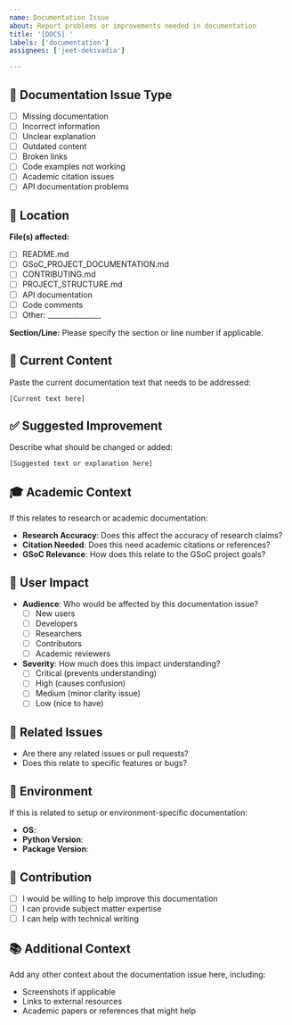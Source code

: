 ```yaml
---
name: Documentation Issue
about: Report problems or improvements needed in documentation
title: '[DOCS] '
labels: ['documentation']
assignees: ['jeet-dekivadia']

---
```


## 📖 Documentation Issue Type
- [ ] Missing documentation
- [ ] Incorrect information
- [ ] Unclear explanation
- [ ] Outdated content
- [ ] Broken links
- [ ] Code examples not working
- [ ] Academic citation issues
- [ ] API documentation problems

## 📍 Location
**File(s) affected:**
- [ ] README.md
- [ ] GSoC_PROJECT_DOCUMENTATION.md
- [ ] CONTRIBUTING.md
- [ ] PROJECT_STRUCTURE.md
- [ ] API documentation
- [ ] Code comments
- [ ] Other: _______________

**Section/Line:** Please specify the section or line number if applicable.

## 📝 Current Content
Paste the current documentation text that needs to be addressed:
```
[Current text here]
```

## ✅ Suggested Improvement
Describe what should be changed or added:
```
[Suggested text or explanation here]
```

## 🎓 Academic Context
If this relates to research or academic documentation:
- **Research Accuracy**: Does this affect the accuracy of research claims?
- **Citation Needed**: Does this need academic citations or references?
- **GSoC Relevance**: How does this relate to the GSoC project goals?

## 👥 User Impact
- **Audience**: Who would be affected by this documentation issue?
  - [ ] New users
  - [ ] Developers
  - [ ] Researchers
  - [ ] Contributors
  - [ ] Academic reviewers

- **Severity**: How much does this impact understanding?
  - [ ] Critical (prevents understanding)
  - [ ] High (causes confusion)
  - [ ] Medium (minor clarity issue)
  - [ ] Low (nice to have)

## 🔗 Related Issues
- Are there any related issues or pull requests?
- Does this relate to specific features or bugs?

## 📱 Environment
If this is related to setup or environment-specific documentation:
- **OS**: 
- **Python Version**: 
- **Package Version**: 

## 🤝 Contribution
- [ ] I would be willing to help improve this documentation
- [ ] I can provide subject matter expertise
- [ ] I can help with technical writing

## 📚 Additional Context
Add any other context about the documentation issue here, including:
- Screenshots if applicable
- Links to external resources
- Academic papers or references that might help
